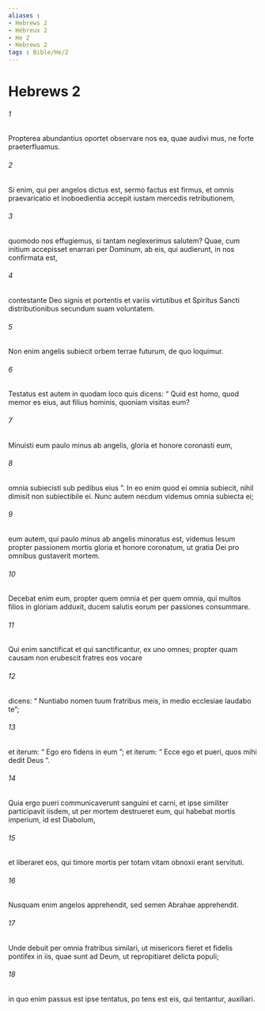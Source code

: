```yaml
---
aliases : 
- Hebrews 2
- Hébreux 2
- He 2
- Hebrews 2
tags : Bible/He/2
---
```


# Hebrews 2

###### 1
Propterea abundantius oportet observare nos ea, quae audivi mus, ne forte praeterfluamus. 
###### 2
Si enim, qui per angelos dictus est, sermo factus est firmus, et omnis praevaricatio et inoboedientia accepit iustam mercedis retributionem, 
###### 3
quomodo nos effugiemus, si tantam neglexerimus salutem? Quae, cum initium accepisset enarrari per Dominum, ab eis, qui audierunt, in nos confirmata est, 
###### 4
contestante Deo signis et portentis et variis virtutibus et Spiritus Sancti distributionibus secundum suam voluntatem.
###### 5
Non enim angelis subiecit orbem terrae futurum, de quo loquimur. 
###### 6
Testatus est autem in quodam loco quis dicens: “ Quid est homo, quod memor es eius, aut filius hominis, quoniam visitas eum?
###### 7
Minuisti eum paulo minus ab angelis, gloria et honore coronasti eum,
###### 8
omnia subiecisti sub pedibus eius ”. In eo enim quod ei omnia subiecit, nihil dimisit non subiectibile ei. Nunc autem necdum videmus omnia subiecta ei; 
###### 9
eum autem, qui paulo minus ab angelis minoratus est, videmus Iesum propter passionem mortis gloria et honore coronatum, ut gratia Dei pro omnibus gustaverit mortem.
###### 10
Decebat enim eum, propter quem omnia et per quem omnia, qui multos filios in gloriam adduxit, ducem salutis eorum per passiones consummare. 
###### 11
Qui enim sanctificat et qui sanctificantur, ex uno omnes; propter quam causam non erubescit fratres eos vocare 
###### 12
dicens: “ Nuntiabo nomen tuum fratribus meis, in medio ecclesiae laudabo te”;
###### 13
et iterum: “ Ego ero fidens in eum ”; et iterum: “ Ecce ego et pueri, quos mihi dedit Deus ”.
###### 14
Quia ergo pueri communicaverunt sanguini et carni, et ipse similiter participavit iisdem, ut per mortem destrueret eum, qui habebat mortis imperium, id est Diabolum, 
###### 15
et liberaret eos, qui timore mortis per totam vitam obnoxii erant servituti. 
###### 16
Nusquam enim angelos apprehendit, sed semen Abrahae apprehendit. 
###### 17
Unde debuit per omnia fratribus similari, ut misericors fieret et fidelis pontifex in iis, quae sunt ad Deum, ut repropitiaret delicta populi; 
###### 18
in quo enim passus est ipse tentatus, po tens est eis, qui tentantur, auxiliari.  
